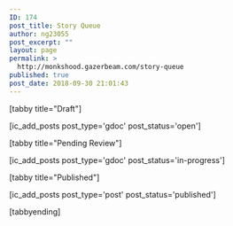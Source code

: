 ```yaml
---
ID: 174
post_title: Story Queue
author: ng23055
post_excerpt: ""
layout: page
permalink: >
  http://monkshood.gazerbeam.com/story-queue
published: true
post_date: 2018-09-30 21:01:43
---
```

[tabby title="Draft"]

[ic_add_posts post_type='gdoc' post_status='open']

[tabby title="Pending Review"]

[ic_add_posts post_type='gdoc' post_status='in-progress']

[tabby title="Published"]

[ic_add_posts post_type='post' post_status='published']

[tabbyending]